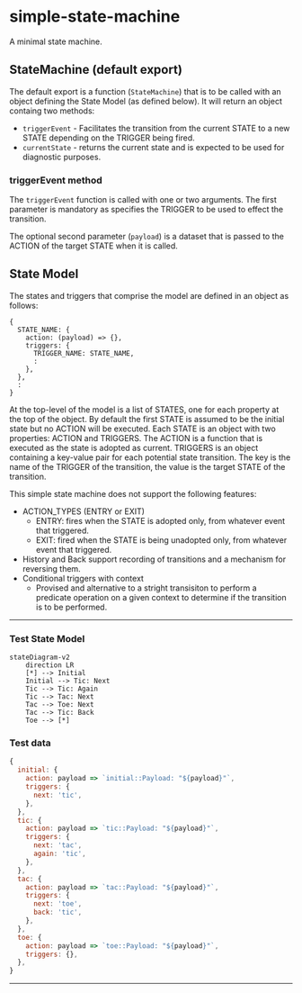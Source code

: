 # simple-state-machine

A minimal state machine.

## StateMachine (default export)

The default export is a function (`StateMachine`) that is to be called with an object defining the State Model (as defined below). It will return an object containg two methods:

- `triggerEvent` - Facilitates the transition from the current STATE to a new STATE depending on the TRIGGER being fired.
- `currentState` - returns the current state and is expected to be used for diagnostic purposes.

### triggerEvent method

The `triggerEvent` function is called with one or two arguments. The first parameter is mandatory as specifies the TRIGGER to be used to effect the transition.

The optional second parameter (`payload`) is a dataset that is passed to the ACTION of the target STATE when it is called.

## State Model

The states and triggers that comprise the model are defined in an object as follows:

```JS
{
  STATE_NAME: {
    action: (payload) => {},
    triggers: {
      TRIGGER_NAME: STATE_NAME,
      :
    },
  },
  :
}
```

At the top-level of the model is a list of STATES, one for each property at the top of the object. By default the first STATE is assumed to be the initial state but no ACTION will be executed. Each STATE is an object with two properties: ACTION and TRIGGERS. The ACTION is a function that is executed as the state is adopted as current. TRIGGERS is an object containing a key-value pair for each potential state transition. The key is the name of the TRIGGER of the transition, the value is the target STATE of the transition.

This simple state machine does not support the following features:

- ACTION_TYPES (ENTRY or EXIT)
  - ENTRY: fires when the STATE is adopted only, from whatever event that triggered.
  - EXIT: fired when the STATE is being unadopted only, from whatever event that triggered.
- History and Back support recording of transitions and a mechanism for reversing them.
- Conditional triggers with context
  - Provised and alternative to a stright transisiton to perform a predicate operation on a given context to determine if the transition is to be performed.

---

### Test State Model

```mermaid
stateDiagram-v2
    direction LR
    [*] --> Initial
    Initial --> Tic: Next
    Tic --> Tic: Again
    Tic --> Tac: Next
    Tac --> Toe: Next
    Tac --> Tic: Back
    Toe --> [*]
```

### Test data

```js
{
  initial: {
    action: payload => `initial::Payload: "${payload}"`,
    triggers: {
      next: 'tic',
    },
  },
  tic: {
    action: payload => `tic::Payload: "${payload}"`,
    triggers: {
      next: 'tac',
      again: 'tic',
    },
  },
  tac: {
    action: payload => `tac::Payload: "${payload}"`,
    triggers: {
      next: 'toe',
      back: 'tic',
    },
  },
  toe: {
    action: payload => `toe::Payload: "${payload}"`,
    triggers: {},
  },
}
```

---
